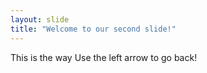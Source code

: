 ```yaml
---
layout: slide
title: "Welcome to our second slide!"
---
```

This is the way
Use the left arrow to go back!
